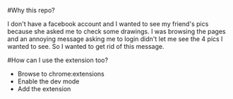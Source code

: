 #Why this repo?

I don't have a facebook account and I wanted to see my friend's pics because she asked me to check some drawings. I was browsing the pages and an annoying message asking me to login didn't let me see the 4 pics I wanted to see. So I wanted to get rid of this message.

#How can I use the extension too?

* Browse to chrome:extensions
* Enable the dev mode
* Add the extension
